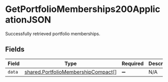 # GetPortfolioMemberships200ApplicationJSON

Successfully retrieved portfolio memberships.


## Fields

| Field                                                                                    | Type                                                                                     | Required                                                                                 | Description                                                                              |
| ---------------------------------------------------------------------------------------- | ---------------------------------------------------------------------------------------- | ---------------------------------------------------------------------------------------- | ---------------------------------------------------------------------------------------- |
| `data`                                                                                   | [shared.PortfolioMembershipCompact](../../models/shared/portfoliomembershipcompact.md)[] | :heavy_minus_sign:                                                                       | N/A                                                                                      |